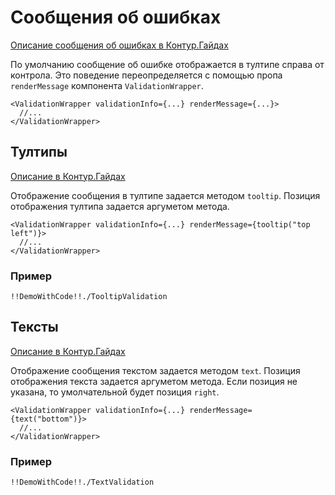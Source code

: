 # Сообщения об ошибках

[Описание сообщения об ошибках в Контур.Гайдах](https://guides.kontur.ru/principles/validation/#Soobscheniya_ob_oshibkah)

По умолчанию сообщение об ошибке отображается в тултипе справа от контрола.
Это поведение переопределяется с помощью пропа `renderMessage` компонента `ValidationWrapper`.

    <ValidationWrapper validationInfo={...} renderMessage={...}>
      //...
    </ValidationWrapper>

## Тултипы

[Описание в Контур.Гайдах](https://guides.kontur.ru/principles/validation/#Tultipi)

Отображение сообщения в тултипе задается методом `tooltip`.
Позиция отображения тултипа задается аргуметом метода.

    <ValidationWrapper validationInfo={...} renderMessage={tooltip("top left")}>
      //...
    </ValidationWrapper>

### Пример

    !!DemoWithCode!!./TooltipValidation

## Тексты

[Описание в Контур.Гайдах](https://guides.kontur.ru/principles/validation/#Krasnie_teksti_na_stranitse)

Отображение сообщения текстом задается методом `text`.
Позиция отображения текста задается аргуметом метода.
Если позиция не указана, то умолчательной будет позиция `right`.

    <ValidationWrapper validationInfo={...} renderMessage={text("bottom")}>
      //...
    </ValidationWrapper>

### Пример

    !!DemoWithCode!!./TextValidation

